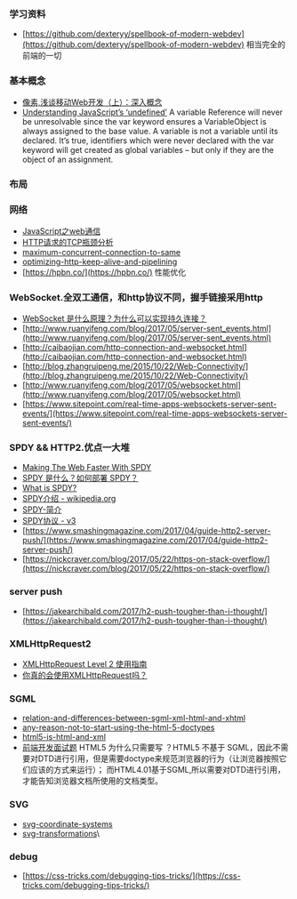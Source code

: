 ### 学习资料
- [https://github.com/dexteryy/spellbook-of-modern-webdev](https://github.com/dexteryy/spellbook-of-modern-webdev) 相当完全的前端的一切

### 基本概念
- [像素,浅谈移动Web开发（上）：深入概念](http://www.infoq.com/cn/articles/development-of-the-mobile-web-deep-concept)
- [Understanding JavaScript’s ‘undefined’](https://javascriptweblog.wordpress.com/2010/08/16/understanding-undefined-and-preventing-referenceerrors/)
    A variable Reference will never be unresolvable since the var keyword ensures a VariableObject is always assigned to the base value.
    A variable is not a variable until its declared.
    It’s true, identifiers which were never declared with the var keyword will get created as global variables – but only if they are the object of an assignment.
### 布局

### 网络

- [JavaScript之web通信](http://www.cnblogs.com/hustskyking/p/web-communication.html)
- [HTTP请求的TCP瓶颈分析](https://bhsc881114.github.io/2015/06/23/HTTP%E8%AF%B7%E6%B1%82%E7%9A%84TCP%E7%93%B6%E9%A2%88%E5%88%86%E6%9E%90/)
- [maximum-concurrent-connection-to-same](http://sgdev-blog.blogspot.jp/2014/01/maximum-concurrent-connection-to-same.html)
- [optimizing-http-keep-alive-and-pipelining](https://www.igvita.com/2011/10/04/optimizing-http-keep-alive-and-pipelining/)
- [https://hpbn.co/](https://hpbn.co/) 性能优化

### WebSocket.全双工通信，和http协议不同，握手链接采用http
- [WebSocket 是什么原理？为什么可以实现持久连接？](https://www.zhihu.com/question/20215561)
- [http://www.ruanyifeng.com/blog/2017/05/server-sent_events.html](http://www.ruanyifeng.com/blog/2017/05/server-sent_events.html)
- [http://caibaojian.com/http-connection-and-websocket.html](http://caibaojian.com/http-connection-and-websocket.html)
- [http://blog.zhangruipeng.me/2015/10/22/Web-Connectivity/](http://blog.zhangruipeng.me/2015/10/22/Web-Connectivity/)
- [http://www.ruanyifeng.com/blog/2017/05/websocket.html](http://www.ruanyifeng.com/blog/2017/05/websocket.html)
- [https://www.sitepoint.com/real-time-apps-websockets-server-sent-events/](https://www.sitepoint.com/real-time-apps-websockets-server-sent-events/)

### SPDY && HTTP2.优点一大堆
- [Making The Web Faster With SPDY](http://blog.teamtreehouse.com/making-the-web-faster-with-spdy)
- [SPDY 是什么？如何部署 SPDY？](http://www.geekpark.net/topics/158198)
- [What is SPDY?](https://lincolnloop.com/blog/what-is-spdy/)
- [SPDY介绍 - wikipedia.org](http://javaarm.com/faces/display.xhtml;jsessionid=QYRt0P452bblKILPsbNo26LX?tid=3656&page=1&print=true)
- [SPDY-简介](https://chenhm.com/2014/10/spdy/)
- [SPDY协议 - v3](http://www.fireflysource.com/spdy/spdy-v3-cn.html)
- [https://www.smashingmagazine.com/2017/04/guide-http2-server-push/](https://www.smashingmagazine.com/2017/04/guide-http2-server-push/)
- [https://nickcraver.com/blog/2017/05/22/https-on-stack-overflow/](https://nickcraver.com/blog/2017/05/22/https-on-stack-overflow/)

### server push
- [https://jakearchibald.com/2017/h2-push-tougher-than-i-thought/](https://jakearchibald.com/2017/h2-push-tougher-than-i-thought/)

### XMLHttpRequest2
- [XMLHttpRequest Level 2 使用指南](http://www.ruanyifeng.com/blog/2012/09/xmlhttprequest_level_2.html)
- [你真的会使用XMLHttpRequest吗？](https://segmentfault.com/a/1190000004322487)

### SGML
- [relation-and-differences-between-sgml-xml-html-and-xhtml](http://programmers.stackexchange.com/questions/93296/relation-and-differences-between-sgml-xml-html-and-xhtml)
- [any-reason-not-to-start-using-the-html-5-doctypes](http://stackoverflow.com/questions/5629/any-reason-not-to-start-using-the-html-5-doctype)
- [html5-is-html-and-xml](https://www.w3.org/blog/2008/01/html5-is-html-and-xml/)
- [前端开发面试题](https://github.com/markyun/My-blog/tree/master/Front-end-Developer-Questions/Questions-and-Answers) HTML5 为什么只需要写 <!DOCTYPE HTML>？HTML5 不基于 SGML，因此不需要对DTD进行引用，但是需要doctype来规范浏览器的行为（让浏览器按照它们应该的方式来运行）； 而HTML4.01基于SGML,所以需要对DTD进行引用，才能告知浏览器文档所使用的文档类型。

### SVG
- [svg-coordinate-systems](https://sarasoueidan.com/blog/svg-coordinate-systems/)
- [svg-transformations](https://sarasoueidan.com/blog/svg-transformations/)\

### debug
- [https://css-tricks.com/debugging-tips-tricks/](https://css-tricks.com/debugging-tips-tricks/)
